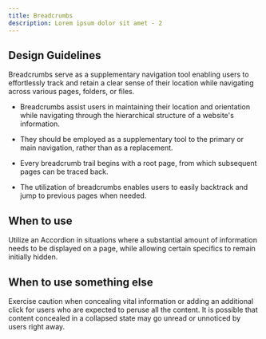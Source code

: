 ```yaml
---
title: Breadcrumbs
description: Lorem ipsum dolor sit amet - 2
---
```

## Design Guidelines

Breadcrumbs serve as a supplementary navigation tool enabling users to effortlessly track and retain a clear sense of their location while navigating across various pages, folders, or files.

* Breadcrumbs assist users in maintaining their location and orientation while navigating through the hierarchical structure of a website's information. 


* They should be employed as a supplementary tool to the primary or main navigation, rather than as a replacement. 
* Every breadcrumb trail begins with a root page, from which subsequent pages can be traced back. 
* The utilization of breadcrumbs enables users to easily backtrack and jump to previous pages when needed.

## When to use

Utilize an Accordion in situations where a substantial amount of information needs to be displayed on a page, while allowing certain specifics to remain initially hidden.

## When to use something else

Exercise caution when concealing vital information or adding an additional click for users who are expected to peruse all the content. It is possible that content concealed in a collapsed state may go unread or unnoticed by users right away.